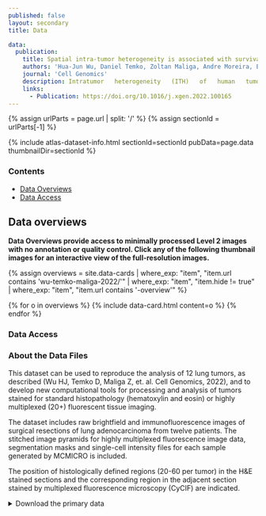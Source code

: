 ```yaml
---
published: false
layout: secondary
title: Data

data:
  publication:
    title: Spatial intra-tumor heterogeneity is associated with survival of lung adenocarcinoma patients
    authors: 'Hua-Jun Wu, Daniel Temko, Zoltan Maliga, Andre Moreira, Emi Sei, Darlan Conterno Minussi, Jamie Dean, Charlotte Lee, Qiong Xu, Guillaume Hochart, Connor Jacobson, Clarence Yapp, Denis Schapiro, Peter Sorger, Erin H. Seeley, Nicholas Navin, Robert J. Downey, and Franziska Michor'
    journal: 'Cell Genomics'
    description: Intratumor   heterogeneity   (ITH)   of   human   tumors   is   important   for   tumor progression,   treatment   response,   and   drug   resistance.   However,   the   spatial distribution of ITH remains incompletely understood. Here, we present spatial analysis of ITH in lung adenocarcinomas from 147 patients using multi-region mass spectrometry of >5000 regions, single cell copy number sequencing of ~2000 single cells, and cyclic immunofluorescence of >10 million cells. We identified two distinct spatial   patterns   among   tumors,   termed   clustered   and   random   geographic diversification (GD). These patterns were observed in the same samples using both proteomic and genomic data. The random proteomic GD pattern, which is characterized by decreased cell adhesion and lower levels of tumor-interacting endothelial cells, was significantly associated with increased risk of recurrence or death in two independent patient cohorts. Our study presents comprehensive spatial mapping of ITH in lung adenocarcinoma and provides insights into the mechanisms and clinical consequences of geographic diversification of intratumor heterogeneity.
    links:
      - Publication: https://doi.org/10.1016/j.xgen.2022.100165
---
```

{% assign urlParts = page.url | split: '/' %}
{% assign sectionId = urlParts[-1] %}

{% include atlas-dataset-info.html
    sectionId=sectionId
    pubData=page.data
    thumbnailDir=sectionId %}

### Contents
* [Data Overviews](#data-overviews)
* [Data Access](#data-access)

## Data overviews

**Data Overviews provide access to minimally processed Level 2 images with no annotation or quality control. Click any of the following thumbnail images for an interactive view of the full-resolution images.**

{%
    assign overviews = site.data-cards
    | where_exp: "item", "item.url contains 'wu-temko-maliga-2022/'"
    | where_exp: "item", "item.hide != true"
    | where_exp: "item", "item.url contains '-overview'"
%}

<section class="data-cards">
    <div class="data-cards__inner">
        <div class="data-cards__items">
            {% for o in overviews %}
            {% include data-card.html content=o %}
            {% endfor %}
        </div>
    </div>
</section>

### Data Access
### About the Data Files

This dataset can be used to reproduce the analysis of 12 lung tumors, as described (Wu HJ, Temko D, Maliga Z, et. al. Cell Genomics, 2022), and to develop new computational tools for processing and analysis of tumors stained for standard histopathology (hematoxylin and eosin) or highly multiplexed (20+) fluorescent tissue imaging.

The dataset includes raw brightfield and immunofluorescence images of surgical resections of lung adenocarcinoma from twelve patients. The stitched image pyramids for highly multiplexed fluorescence image data, segmentation masks and single-cell intensity files for each sample generated by MCMICRO is included.

The position of histologically defined regions (20-60 per tumor) in the H&E stained sections and the corresponding region in the adjacent section stained by multiplexed fluorescence microscopy (CyCIF) are indicated.

<details>
    <summary>Download the primary data</summary>
<div markdown="1">
{% include_relative wu-temko-maliga-2022-file-list.md %}
</div>
</details>
